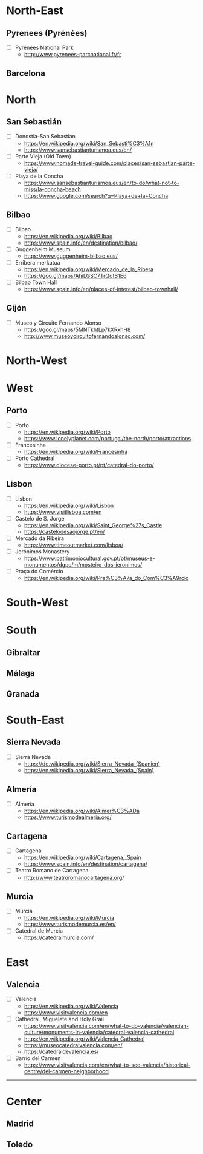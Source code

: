 # North-East

## Pyrenees (Pyrénées)
- [ ] Pyrénées National Park
  - http://www.pyrenees-parcnational.fr/fr

## Barcelona

# North

## San Sebastián
- [ ] Donostia-San Sebastian
  - https://en.wikipedia.org/wiki/San_Sebasti%C3%A1n
  - https://www.sansebastianturismoa.eus/en/
- [ ] Parte Vieja (Old Town)
  - https://www.nomads-travel-guide.com/places/san-sebastian-parte-vieja/
- [ ] Playa de la Concha
  - https://www.sansebastianturismoa.eus/en/to-do/what-not-to-miss/la-concha-beach
  - https://www.google.com/search?q=Playa+de+la+Concha

##  Bilbao 
- [ ] Bilbao
  - https://en.wikipedia.org/wiki/Bilbao
  - https://www.spain.info/en/destination/bilbao/
- [ ] Guggenheim Museum
  - https://www.guggenheim-bilbao.eus/
- [ ] Erribera merkatua
  - https://en.wikipedia.org/wiki/Mercado_de_la_Ribera
  - https://goo.gl/maps/AhiLGSC7TrQofS1E6
- [ ] Bilbao Town Hall
  - https://www.spain.info/en/places-of-interest/bilbao-townhall/

## Gijón 
- [ ] Museo y Circuito Fernando Alonso
  - https://goo.gl/maps/5MNTkhtLp7kXRxhH8
  - http://www.museoycircuitofernandoalonso.com/

# North-West

# West

## Porto
- [ ] Porto
  - https://en.wikipedia.org/wiki/Porto
  - https://www.lonelyplanet.com/portugal/the-north/porto/attractions
- [ ] Francesinha
  - https://en.wikipedia.org/wiki/Francesinha
- [ ] Porto Cathedral
  - https://www.diocese-porto.pt/pt/catedral-do-porto/

## Lisbon
- [ ] Lisbon
  - https://en.wikipedia.org/wiki/Lisbon
  - https://www.visitlisboa.com/en
- [ ] Castelo de S. Jorge
  - https://en.wikipedia.org/wiki/Saint_George%27s_Castle
  - https://castelodesaojorge.pt/en/
- [ ] Mercado da Ribeira
  - https://www.timeoutmarket.com/lisboa/
- [ ] Jerónimos Monastery
  - https://www.patrimoniocultural.gov.pt/pt/museus-e-monumentos/dgpc/m/mosteiro-dos-jeronimos/
- [ ] Praça do Comércio
  - https://en.wikipedia.org/wiki/Pra%C3%A7a_do_Com%C3%A9rcio

# South-West

# South

## Gibraltar

## Málaga 

## Granada

# South-East

## Sierra Nevada
- [ ] Sierra Nevada
  - https://de.wikipedia.org/wiki/Sierra_Nevada_(Spanien)
  - https://en.wikipedia.org/wiki/Sierra_Nevada_(Spain)

## Almería
- [ ] Almería
  - https://en.wikipedia.org/wiki/Almer%C3%ADa
  - https://www.turismodealmeria.org/

## Cartagena
- [ ] Cartagena
  - https://en.wikipedia.org/wiki/Cartagena,_Spain
  - https://www.spain.info/en/destination/cartagena/
- [ ] Teatro Romano de Cartagena
  - http://www.teatroromanocartagena.org/

## Murcia
- [ ] Murcia
  - https://en.wikipedia.org/wiki/Murcia
  - https://www.turismodemurcia.es/en/
- [ ] Catedral de Murcia
  - https://catedralmurcia.com/

# East

## Valencia
- [ ] Valencia
  - https://en.wikipedia.org/wiki/Valencia
  - https://www.visitvalencia.com/en
- [ ] Cathedral, Miguelete and Holy Grail
  - https://www.visitvalencia.com/en/what-to-do-valencia/valencian-culture/monuments-in-valencia/catedral-valencia-cathedral
  - https://en.wikipedia.org/wiki/Valencia_Cathedral
  - https://museocatedralvalencia.com/en/
  - https://catedraldevalencia.es/
- [ ] Barrio del Carmen
  - https://www.visitvalencia.com/en/what-to-see-valencia/historical-centre/del-carmen-neighborhood

---

# Center

## Madrid

## Toledo

